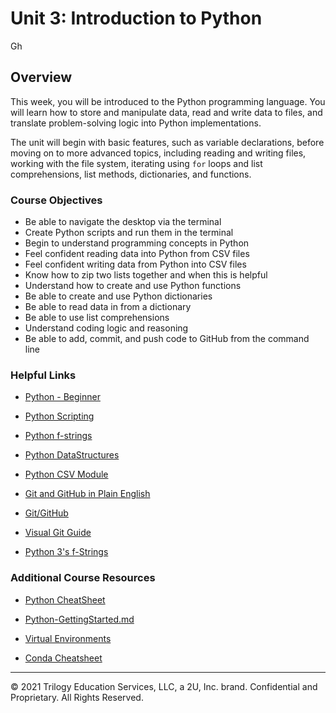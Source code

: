 # Unit 3: Introduction to Python
Gh
## Overview

This week, you will be introduced to the Python programming language. You will learn how to store and manipulate data, read and write data to files, and translate problem-solving logic into Python implementations.

The unit will begin with basic features, such as variable declarations, before moving on to more advanced topics, including reading and writing files, working with the file system, iterating using `for` loops and list comprehensions, list methods, dictionaries, and functions.

### Course Objectives

* Be able to navigate the desktop via the terminal
* Create Python scripts and run them in the terminal
* Begin to understand programming concepts in Python
* Feel confident reading data into Python from CSV files
* Feel confident writing data from Python into CSV files
* Know how to zip two lists together and when this is helpful
* Understand how to create and use Python functions
* Be able to create and use Python dictionaries
* Be able to read data in from a dictionary
* Be able to use list comprehensions
* Understand coding logic and reasoning
* Be able to add, commit, and push code to GitHub from the command line

### Helpful Links

* [Python - Beginner](https://www.learnpython.org/)

* [Python Scripting](https://automatetheboringstuff.com/)

* [Python f-strings](https://www.python.org/dev/peps/pep-0498/)

* [Python DataStructures](https://docs.python.org/3/tutorial/datastructures.html)

* [Python CSV Module](https://docs.python.org/3/library/csv.html)

* [Git and GitHub in Plain English](https://blog.red-badger.com/2016/11/29/gitgithub-in-plain-english)

* [Git/GitHub](https://github.com/Multishifties/No-Nonsense-Github-Project)

* [Visual Git Guide](http://marklodato.github.io/visual-git-guide/index-en.html)

* [Python 3's f-Strings](https://realpython.com/python-f-strings/)

### Additional Course Resources

* [Python CheatSheet](Supplemental/Python_Reference_Guide.pdf)

* [Python-GettingStarted.md](Supplemental/Python-GettingStarted.md)

* [Virtual Environments](Supplemental/conda_pip.pdf)

* [Conda Cheatsheet](Supplemental/conda-cheatsheet.pdf)

- - -

© 2021 Trilogy Education Services, LLC, a 2U, Inc. brand. Confidential and Proprietary. All Rights Reserved.

